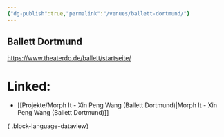 ```yaml
---
{"dg-publish":true,"permalink":"/venues/ballett-dortmund/"}
---
```


## Ballett Dortmund
https://www.theaterdo.de/ballett/startseite/

# Linked:
- [[Projekte/Morph It - Xin Peng Wang (Ballett Dortmund)\|Morph It - Xin Peng Wang (Ballett Dortmund)]]

{ .block-language-dataview}
